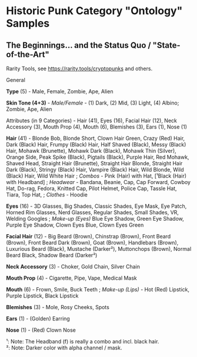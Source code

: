 # Historic Punk Category "Ontology" Samples



## The Beginnings...  and the Status Quo / "State-of-the-Art"

Rarity Tools, see <https://rarity.tools/cryptopunks>
and others.

General 

**Type** (5) -  Male, Female, Zombie, Ape, Alien

**Skin Tone (4+3)** -  _Male/Female_ - (1) Dark, (2) Mid, (3) Light, (4) Albino; Zombie, Ape, Alien


Attributes (in 9 Categories) - Hair (41), Eyes (16), Facial Hair (12), Neck Accessory (3), Mouth Prop (4), Mouth (6), Blemishes (3), Ears (1), Nose (1)


**Hair** (41) -
Blonde Bob, Blonde Short,  Clown Hair Green,
Crazy (Red) Hair,  Dark (Black) Hair,  Frumpy (Black) Hair,
Half Shaved (Black), Messy (Black) Hair,
Mohawk (Brunette), Mohawk Dark (Black),
Mohawk Thin (Silver), Orange Side,
Peak Spike (Black), Pigtails (Black), Purple Hair, Red Mohawk, Shaved Head,
Straight Hair (Brunette), Straight Hair Blonde, Straight Hair Dark (Black),
Stringy (Black) Hair, Vampire (Black) Hair, Wild Blonde, Wild (Black) Hair, Wild White Hair
; _Combos_ -  Pink (Hair) with Hat,  [¹Black (Hair) with Headband]
; _Headwear_ -
Bandana, Beanie, Cap, Cap Forward,
Cowboy Hat, Do-rag, Fedora, Knitted Cap,
Pilot Helmet, Police Cap, Tassle Hat, Tiara,
Top Hat,
; _Clothes_ - Hoodie


**Eyes** (16) - 3D Glasses, Big Shades, Classic Shades, Eye Mask,
Eye Patch, Horned Rim Glasses, Nerd Glasses, Regular Shades,
Small Shades, VR, Welding Googles
; _Make-up (Eyes)_  Blue Eye Shadow, Green Eye Shadow, Purple Eye Shadow,
Clown Eyes Blue, Clown Eyes Green


**Facial Hair** (12) - Big Beard (Brown), Chinstrap (Brown),
Front Beard (Brown), Front Beard Dark (Brown), Goat (Brown),
Handlebars (Brown),
Luxurious Beard (Black), Mustache (Darker²),
Muttonchops (Brown),
Normal Beard Black, Shadow Beard (Darker²)

**Neck Accessory** (3) -  Choker, Gold Chain, Silver Chain

**Mouth Prop** (4) - Cigarette,  Pipe, Vape, Medical Mask

**Mouth** (6) - Frown, Smile, Buck Teeth
; _Make-up (Lips)_ - Hot (Red) Lipstick, Purple Lipstick, Black Lipstick

**Blemishes** (3) - Mole, Rosy Cheeks, Spots

**Ears** (1) - (Golden) Earring

**Nose** (1) - (Red) Clown Nose


¹:  Note: The Headband (f) is really a combo and incl. black hair.  <br>
²:  Note: Darker color with alpha channel / mask.

